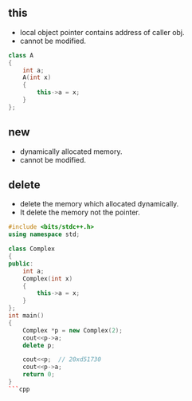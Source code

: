 ## this
- local object pointer contains address of caller obj.
- cannot be modified.

```cpp
class A
{
    int a;
    A(int x)
    {
        this->a = x;
    }
};
```

## new
- dynamically allocated memory.
- cannot be modified.

## delete
- delete the memory which allocated dynamically.
- It delete the memory not the pointer.

```cpp
#include <bits/stdc++.h>
using namespace std;

class Complex
{
public:
    int a;
    Complex(int x)
    {
        this->a = x;
    }
};
int main()
{
    Complex *p = new Complex(2); 
    cout<<p->a;
    delete p;

    cout<<p;  // 20xd51730
    cout<<p->a;
    return 0;
}
```cpp


